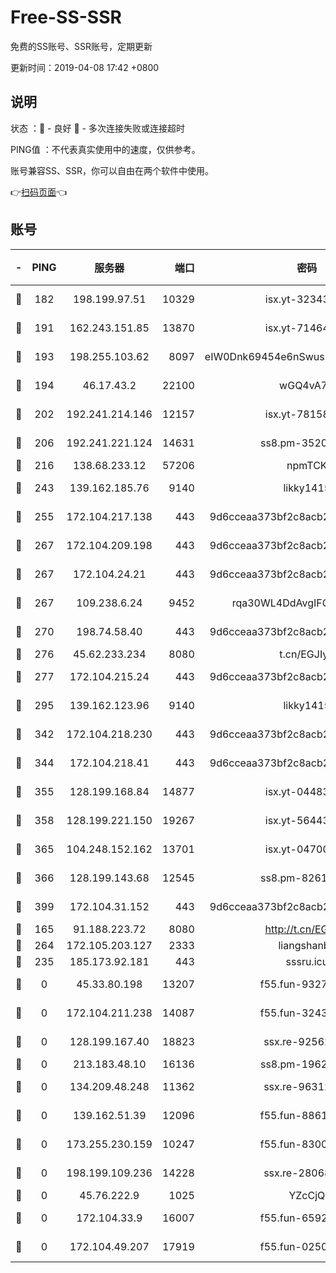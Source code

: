 # Free-SS-SSR

免费的SS账号、SSR账号，定期更新

更新时间：2019-04-08 17:42 +0800

## 说明

状态     ：🙂 - 良好 🙁 - 多次连接失败或连接超时

PING值   ：不代表真实使用中的速度，仅供参考。

账号兼容SS、SSR，你可以自由在两个软件中使用。

👉[扫码页面](https://liesauer.github.io/Free-SS-SSR/)👈

## 账号

|-|PING|服务器|端口|密码|加密方式|区域|
|:----:|:----:|:-----:|-----:|:----:|:----:|:----:|
|🙂|182|198.199.97.51|10329|isx.yt-32343911|aes-256-cfb|US|
|🙂|191|162.243.151.85|13870|isx.yt-71464453|aes-256-cfb|US|
|🙂|193|198.255.103.62|8097|eIW0Dnk69454e6nSwuspv9DmS201tQ0D|aes-256-cfb|US|
|🙂|194|46.17.43.2|22100|wGQ4vA7D|aes-256-gcm|RU|
|🙂|202|192.241.214.146|12157|isx.yt-78158040|aes-256-cfb|US|
|🙂|206|192.241.221.124|14631|ss8.pm-35207592|aes-256-cfb|US|
|🙂|216|138.68.233.12|57206|npmTCK|rc4-md5|US|
|🙂|243|139.162.185.76|9140|likky1415|aes-256-cfb|DE|
|🙂|255|172.104.217.138|443|9d6cceaa373bf2c8acb22e60b6a58be6|aes-256-cfb|US|
|🙂|267|172.104.209.198|443|9d6cceaa373bf2c8acb22e60b6a58be6|aes-256-cfb|US|
|🙂|267|172.104.24.21|443|9d6cceaa373bf2c8acb22e60b6a58be6|aes-256-cfb|US|
|🙂|267|109.238.6.24|9452|rqa30WL4DdAvgIFG6Fs3znzTa|aes-256-cfb|FR|
|🙂|270|198.74.58.40|443|9d6cceaa373bf2c8acb22e60b6a58be6|aes-256-cfb|US|
|🙂|276|45.62.233.234|8080|t.cn/EGJIyrl|rc4-md5|CA|
|🙂|277|172.104.215.24|443|9d6cceaa373bf2c8acb22e60b6a58be6|aes-256-cfb|US|
|🙂|295|139.162.123.96|9140|likky1415|aes-256-cfb|JP|
|🙂|342|172.104.218.230|443|9d6cceaa373bf2c8acb22e60b6a58be6|aes-256-cfb|US|
|🙂|344|172.104.218.41|443|9d6cceaa373bf2c8acb22e60b6a58be6|aes-256-cfb|US|
|🙂|355|128.199.168.84|14877|isx.yt-04483542|aes-256-cfb|SG|
|🙂|358|128.199.221.150|19267|isx.yt-56443107|aes-256-cfb|SG|
|🙂|365|104.248.152.162|13701|isx.yt-04700164|aes-256-cfb|SG|
|🙂|366|128.199.143.68|12545|ss8.pm-82618687|aes-256-cfb|SG|
|🙂|399|172.104.31.152|443|9d6cceaa373bf2c8acb22e60b6a58be6|aes-256-cfb|US|
|🙂|165|91.188.223.72|8080|http://t.cn/EGJIyrl|rc4-md5|RU|
|🙂|264|172.105.203.127|2333|liangshanbo|chacha20|JP|
|🙁|235|185.173.92.181|443|sssru.icu|rc4-md5|RU|
|🙁|0|45.33.80.198|13207|f55.fun-93270323|aes-256-cfb|US|
|🙁|0|172.104.211.238|14087|f55.fun-32438458|aes-256-cfb|US|
|🙁|0|128.199.167.40|18823|ssx.re-92562343|aes-256-cfb|SG|
|🙁|0|213.183.48.10|16136|ss8.pm-19627789|rc4-md5|RU|
|🙁|0|134.209.48.248|11362|ssx.re-96312869|aes-256-cfb|US|
|🙁|0|139.162.51.39|12096|f55.fun-88617667|aes-256-cfb|SG|
|🙁|0|173.255.230.159|10247|f55.fun-83008054|aes-256-cfb|US|
|🙁|0|198.199.109.236|14228|ssx.re-28068094|aes-256-cfb|US|
|🙁|0|45.76.222.9|1025|YZcCjQ|rc4-md5|JP|
|🙁|0|172.104.33.9|16007|f55.fun-65922710|aes-256-cfb|SG|
|🙁|0|172.104.49.207|17919|f55.fun-02500708|aes-256-cfb|SG|
